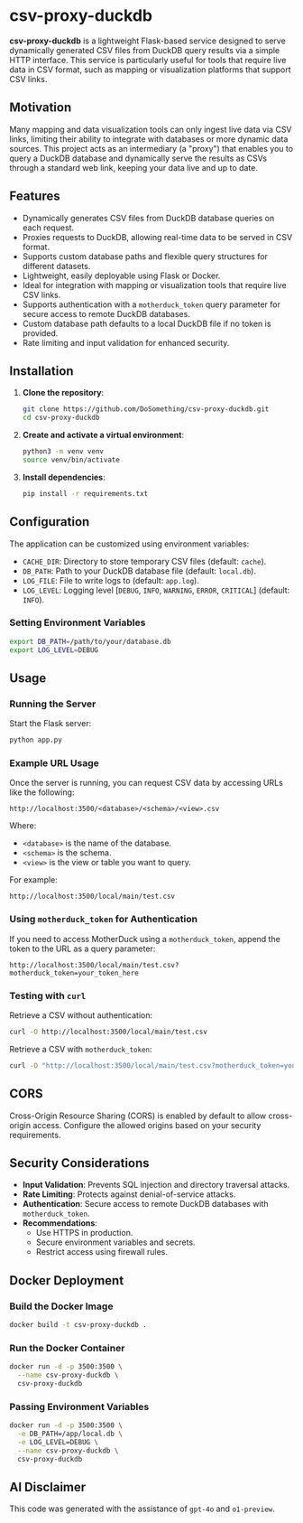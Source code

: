# csv-proxy-duckdb

**csv-proxy-duckdb** is a lightweight Flask-based service designed to serve dynamically generated CSV files from DuckDB query results via a simple HTTP interface. This service is particularly useful for tools that require live data in CSV format, such as mapping or visualization platforms that support CSV links.

## Motivation

Many mapping and data visualization tools can only ingest live data via CSV links, limiting their ability to integrate with databases or more dynamic data sources. This project acts as an intermediary (a "proxy") that enables you to query a DuckDB database and dynamically serve the results as CSVs through a standard web link, keeping your data live and up to date.

## Features

- Dynamically generates CSV files from DuckDB database queries on each request.
- Proxies requests to DuckDB, allowing real-time data to be served in CSV format.
- Supports custom database paths and flexible query structures for different datasets.
- Lightweight, easily deployable using Flask or Docker.
- Ideal for integration with mapping or visualization tools that require live CSV links.
- Supports authentication with a `motherduck_token` query parameter for secure access to remote DuckDB databases.
- Custom database path defaults to a local DuckDB file if no token is provided.
- Rate limiting and input validation for enhanced security.

## Installation

1. **Clone the repository**:

   ```bash
   git clone https://github.com/DoSomething/csv-proxy-duckdb.git
   cd csv-proxy-duckdb
   ```

2. **Create and activate a virtual environment**:

   ```bash
   python3 -m venv venv
   source venv/bin/activate
   ```

3. **Install dependencies**:

   ```bash
   pip install -r requirements.txt
   ```

## Configuration

The application can be customized using environment variables:

- `CACHE_DIR`: Directory to store temporary CSV files (default: `cache`).
- `DB_PATH`: Path to your DuckDB database file (default: `local.db`).
- `LOG_FILE`: File to write logs to (default: `app.log`).
- `LOG_LEVEL`: Logging level \[`DEBUG`, `INFO`, `WARNING`, `ERROR`, `CRITICAL`\] (default: `INFO`).

### Setting Environment Variables

```bash
export DB_PATH=/path/to/your/database.db
export LOG_LEVEL=DEBUG
```

## Usage

### Running the Server

Start the Flask server:

```bash
python app.py
```

### Example URL Usage

Once the server is running, you can request CSV data by accessing URLs like the following:

```
http://localhost:3500/<database>/<schema>/<view>.csv
```

Where:

- `<database>` is the name of the database.
- `<schema>` is the schema.
- `<view>` is the view or table you want to query.

For example:

```
http://localhost:3500/local/main/test.csv
```

### Using `motherduck_token` for Authentication

If you need to access MotherDuck using a `motherduck_token`, append the token to the URL as a query parameter:

```
http://localhost:3500/local/main/test.csv?motherduck_token=your_token_here
```

### Testing with `curl`

Retrieve a CSV without authentication:

```bash
curl -O http://localhost:3500/local/main/test.csv
```

Retrieve a CSV with `motherduck_token`:

```bash
curl -O "http://localhost:3500/local/main/test.csv?motherduck_token=your_token_here"
```

## CORS

Cross-Origin Resource Sharing (CORS) is enabled by default to allow cross-origin access. Configure the allowed origins based on your security requirements.

## Security Considerations

- **Input Validation**: Prevents SQL injection and directory traversal attacks.
- **Rate Limiting**: Protects against denial-of-service attacks.
- **Authentication**: Secure access to remote DuckDB databases with `motherduck_token`.
- **Recommendations**:
  - Use HTTPS in production.
  - Secure environment variables and secrets.
  - Restrict access using firewall rules.

## Docker Deployment

### Build the Docker Image

```bash
docker build -t csv-proxy-duckdb .
```

### Run the Docker Container

```bash
docker run -d -p 3500:3500 \
  --name csv-proxy-duckdb \
  csv-proxy-duckdb
```

### Passing Environment Variables

```bash
docker run -d -p 3500:3500 \
  -e DB_PATH=/app/local.db \
  -e LOG_LEVEL=DEBUG \
  --name csv-proxy-duckdb \
  csv-proxy-duckdb
```

## AI Disclaimer

This code was generated with the assistance of `gpt-4o` and `o1-preview`.
